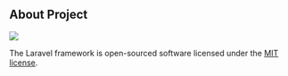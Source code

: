 ## About Project
<img src="screencapture-127-0-0-1-8000-2022-05-27-15_59_02.png"/>




The Laravel framework is open-sourced software licensed under the [MIT license](https://opensource.org/licenses/MIT).
